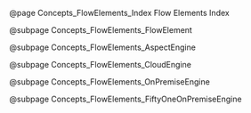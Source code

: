 @page Concepts_FlowElements_Index Flow Elements Index

@subpage Concepts_FlowElements_FlowElement

@subpage Concepts_FlowElements_AspectEngine

@subpage Concepts_FlowElements_CloudEngine

@subpage Concepts_FlowElements_OnPremiseEngine

@subpage Concepts_FlowElements_FiftyOneOnPremiseEngine
